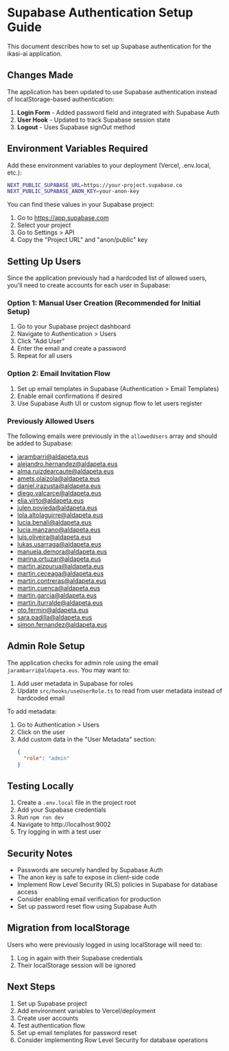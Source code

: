 # Supabase Authentication Setup Guide

This document describes how to set up Supabase authentication for the ikasi-ai application.

## Changes Made

The application has been updated to use Supabase authentication instead of localStorage-based authentication:

1. **Login Form** - Added password field and integrated with Supabase Auth
2. **User Hook** - Updated to track Supabase session state
3. **Logout** - Uses Supabase signOut method

## Environment Variables Required

Add these environment variables to your deployment (Vercel, .env.local, etc.):

```bash
NEXT_PUBLIC_SUPABASE_URL=https://your-project.supabase.co
NEXT_PUBLIC_SUPABASE_ANON_KEY=your-anon-key
```

You can find these values in your Supabase project:
1. Go to https://app.supabase.com
2. Select your project
3. Go to Settings > API
4. Copy the "Project URL" and "anon/public" key

## Setting Up Users

Since the application previously had a hardcoded list of allowed users, you'll need to create accounts for each user in Supabase:

### Option 1: Manual User Creation (Recommended for Initial Setup)

1. Go to your Supabase project dashboard
2. Navigate to Authentication > Users
3. Click "Add User"
4. Enter the email and create a password
5. Repeat for all users

### Option 2: Email Invitation Flow

1. Set up email templates in Supabase (Authentication > Email Templates)
2. Enable email confirmations if desired
3. Use Supabase Auth UI or custom signup flow to let users register

### Previously Allowed Users

The following emails were previously in the `allowedUsers` array and should be added to Supabase:

- jarambarri@aldapeta.eus
- alejandro.hernandez@aldapeta.eus
- alma.ruizdearcaute@aldapeta.eus
- amets.olaizola@aldapeta.eus
- daniel.irazusta@aldapeta.eus
- diego.valcarce@aldapeta.eus
- elia.virto@aldapeta.eus
- julen.povieda@aldapeta.eus
- lola.altolaguirre@aldapeta.eus
- lucia.benali@aldapeta.eus
- lucia.manzano@aldapeta.eus
- luis.oliveira@aldapeta.eus
- lukas.usarraga@aldapeta.eus
- manuela.demora@aldapeta.eus
- marina.ortuzar@aldapeta.eus
- martin.aizpurua@aldapeta.eus
- martin.ceceaga@aldapeta.eus
- martin.contreras@aldapeta.eus
- martin.cuenca@aldapeta.eus
- martin.garcia@aldapeta.eus
- martin.iturralde@aldapeta.eus
- oto.fermin@aldapeta.eus
- sara.padilla@aldapeta.eus
- simon.fernandez@aldapeta.eus

## Admin Role Setup

The application checks for admin role using the email `jarambarri@aldapeta.eus`. You may want to:

1. Add user metadata in Supabase for roles
2. Update `src/hooks/useUserRole.ts` to read from user metadata instead of hardcoded email

To add metadata:
1. Go to Authentication > Users
2. Click on the user
3. Add custom data in the "User Metadata" section:
   ```json
   {
     "role": "admin"
   }
   ```

## Testing Locally

1. Create a `.env.local` file in the project root
2. Add your Supabase credentials
3. Run `npm run dev`
4. Navigate to http://localhost:9002
5. Try logging in with a test user

## Security Notes

- Passwords are securely handled by Supabase Auth
- The anon key is safe to expose in client-side code
- Implement Row Level Security (RLS) policies in Supabase for database access
- Consider enabling email verification for production
- Set up password reset flow using Supabase Auth

## Migration from localStorage

Users who were previously logged in using localStorage will need to:
1. Log in again with their Supabase credentials
2. Their localStorage session will be ignored

## Next Steps

1. Set up Supabase project
2. Add environment variables to Vercel/deployment
3. Create user accounts
4. Test authentication flow
5. Set up email templates for password reset
6. Consider implementing Row Level Security for database operations
